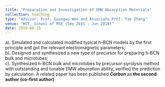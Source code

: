```yaml
---
title: "Preparation and Investigation of EMW Absorption Materials"
collection: teaching
type: "Advisor: Prof. Guangwu Wen and Associate Prof. Tao Zhang"
venue: "HIT, School of MSE (Sep 2015 - Jun 2018)"
date: 2018-06-25
---
```


a). Simulated and calculated modified typical h-BCN models by the first principle and got the relevant electromagnetic parameters;     
b). Designed and synthesized a new type of precursor for preparing h-BCN bulk and microtubes;        
c). Synthesized h-BCN bulk and microtubes by precursor-pyrolysis method with outstanding and tunable EMW absorption ability, verified the prediction by calculation. A related paper has been published ***Carbon*** as **the second author (co-first author)**
